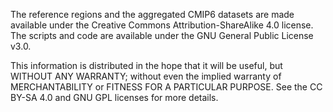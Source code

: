 The reference regions and the aggregated CMIP6 datasets are made available under the Creative Commons Attribution-ShareAlike 4.0 license. The scripts and code are available under the GNU General Public License v3.0.

This information is distributed in the hope that it will be useful, but WITHOUT ANY WARRANTY; without even the implied warranty of MERCHANTABILITY or FITNESS FOR A PARTICULAR PURPOSE. See the CC BY-SA 4.0 and GNU GPL licenses for more details.
